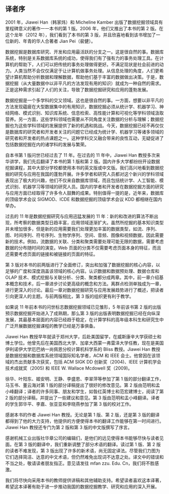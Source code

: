 ## 译者序

2001 年，Jiawei Han（韩家炜）和 Micheline Kamber 出版了数据挖掘领域具有里程碑意义的著作一一本书的第 1 版。2006 年，他们又推出了本书的第 2 版。在这个龙年（2012 年），我们看到了本书的第 3 版，并且欣喜地看到该书增加了一位新的、年青的华人合著者 Jian Pei（裴健）。

数据挖掘是数据库研究、开发和应用最活跃的分支之一。这是很自然的事。数据库系统，特别是关系数据库系统的成功，使得我们有了强有力的事务处理工具。在计算机的帮助下，人们可以把传统的事务处理做得更好。不满足现状是社会前进的动力。人类当然不会仅仅满足于让计算机做事务处理。从信息处理的角度，人们更希望计算机帮助分析数据和理解数据，帮助他们基于丰富的数据做出决策。于是，数据挖掘（从大量数据中以非平凡的方法发现有用的知识）就成为一种自然的需求。正是这种需求引起了人们的关注，导致了数据挖掘研究和应用的蓬勃发展。

数据挖掘是一个多学科的交又领域。这也是很自然的事。一方面，想要以非平凡的方法发现藴疲在大型数据集中的有用知识，数据挖掘必须从统计学、机器学习、神经网络、模式识别、知识库系统、信息检索、高性能计算和可视化等学科领域汲取营养。另一方面，这些学科领域也需要从不同角度关注数据的分析与理解；数据挖掘也为这些学科领域的发展提供了新的机遇和挑战。今天，数据挖掘已经不再仅仅是数据库的研究者和开发者关注的问题它已经成为统计学、机器学习等诸多领域的研究者和开发者的热点课题之一。这种学科交又融合带来的良性互动，无疑促进了包括数据挖掘在内的诸学科的发展与繁荣。

自本书第 1 版问世已经过去了 11 年。在过去的 11 年中，Jiawei Han 教授多次来华讲学，我们先后翻译了本书的第 1 版和第 2 版。国内许多大学都纷纷开设数据挖掘课程，其中大部分学校都使用本书的英文版或中文版。我们高兴地看到数据挖掘的研究与应用在我国的蓬勃开展。许多学者和研究人员都对这个新兴的学科领域表现出了极大的兴趣，他们不仅来自数据库领域，而且包括统计学、人工智能、模式识别、机器学习等领域的研究人员。国内的学者和开发者在数据挖掘方面的研究与应用方面已经取得了许多令人鼓舞的成果。特别值得一提的是，近年来，数据库的顶级学术会议 SIGMOD、ICDE 和数据挖掘的顶级学术会议 KDD 都相继在国内举办。

过去的 11 年是数据挖掘研究与应用迅猛发展的 11 年：新的和改进的算法不断出现，所考察的数据类型日趋丰富，应用领域逐渐扩大。虽然所挖掘的基本知识类型并未增加很多，但是新的应用需要我们处理更加丰富的数据类型，如流、序列、图、时间序列、符号序列、生物学序列、空间、音频、图像和视频数据，因此需要新的技术。例如，流数据的关联、分类和聚类需要处理可能无限的数据，需要考虑数据的分布随时间的演变。Web 页面的分类不仅需要考虑页面本身的特征，而且还需要考虑页面的链接和被链接的页面的特征。

第 3 版对本书的前两版进行了全面修订，突出和加强了数据挖掘的核心内容，以足够的广度和深度涵盖该领域的核心内容。认识数据和数据预处理、数据仓库和 OLAP 技术、模式挖掘与关联分析、分类、聚类都分成两章。其中，前一章介绍基本概念和技术，后一章进步讨论更高级的概念和方法。离群点检测单独成为一章，进行更深入的讨论。最后一章对数据挖掘研究与应用发展趋势进行了概述，把读者引向更深人的主题。与前两版相比，第 3 版的组织更有利于教学。

如果说 11 年前本书的问世标志数据挖掘领域已见雏形，5 年前该书第 2 版的出版预示数据挖掘开始进入了成熟期，那么第 3 版的出版表明数据挖掘已经在向纵深发展，其最基本层面的内容已经趋于稳定，在计算学科的高年级本科生和研究生中广泛开展数据挖掘课程的教学已经是万事俱备。

Jiawei Han 教授早年就读于郑州大学，后赴美国留学，在威斯康辛大学获硕士和博土学位。他曾先后在美国西北大学、加拿大西蒙一弗雷泽大学任教，现在是美国伊利诺伊大学厄巴纳一尚佩恩分校计算机科学系的 Bliss 教授。Jiawei Han 教授是数据挖掘和数据库系统领域国际知名学者，ACM 和 IEEE 会士。他曾因在该领域的杰出贡献多次获奖，包括 ACM SIGK DD 创新奖（2004)、IEEE 计算机学会技术成就奖（2005) 和 IEEE W. Wallace Mcdowell 奖（2009)。

徐华、叶阳东、姬安明、王静、李盛恩、李翠萍等参加了第 1 版的部分翻译工作，马玉书、董云海对第 1 版的部分译稿提出了很好的修改意见。第 2 版由范明和孟小峰翻译；译者的许多同事、朋友和学生，如昝红英博士和范宏建博士，阅读了第 2 版的部分译稿，并提出了一些建议和意见。第 3 版由范明和孟小峰翻译。译者的学生郭华平、李嘉、张亚亚和李晓燕参加了第 3 版的校对工作。

感谢本书的作者 Jiawei Han 教授。无论是第 1 版、第 2 版，还是第 3 版的翻译都得到了他的大力支持，他提供的方便使得本书的翻译工作能够在第一时间进行。Jiawei Han 教授还专门为第 2 版和第 3 版的中文版撰写了序言。

感谢机械工业出版社华章公司的编辑们，是他们的远见使得本书能够尽快与读者见面。在第 3 版的翻译中，我们重新调整了部分术语的翻译。读过第 1 版、第 2 版的读者不难发现，第 3 版出现了许多的新术语，尚无固定译法。尽管我们力图为它们选择简洁、达意的中文术语，但仍然难免出现词不达意之处。译文中的错误和不当之处，敬请读者朋友指正。意见请发往 mfan zzu. Edu. Cn，我们将不胜感激。

我们将尽快向采用本书的教师提供讲稿和其他辅助支持。希望读者喜欢这本译著，希望这本译著有助于进一步推动我国的数据挖掘教学、研究和应用的深入开展。